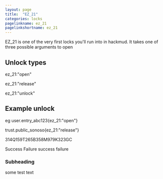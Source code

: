 ```yaml
---
layout: page
title:  "EZ_21"
categories: locks
pagelinkname: ez_21
pagelinkshortname: ez_21
---
```


EZ_21 is one of the very first locks you'll run into in hackmud. It takes one of three possible arguments to open

## Unlock types

ez_21:"open"

ez_21:"release"

ez_21:"unlock"

## Example unlock

eg user.entry_abc123{ez_21:"open"}

trust.public_sonoso{ez_21:"release"}

314Q159T265B358M979K323GC

Success Failure success failure

### Subheading

some test text
